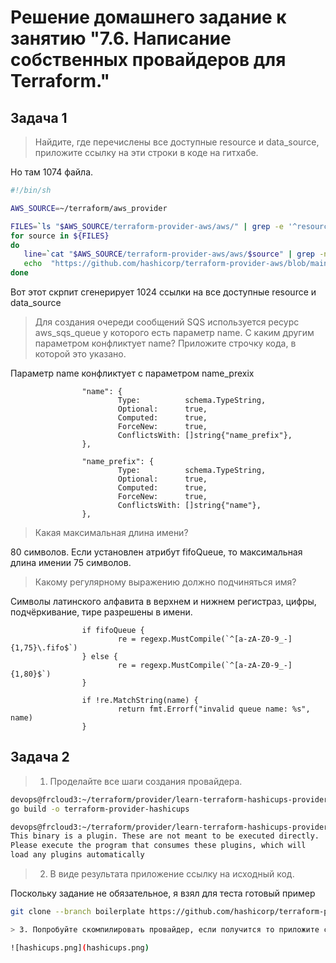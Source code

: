 # Решение домашнего задание к занятию "7.6. Написание собственных провайдеров для Terraform."

## Задача 1

> Найдите, где перечислены все доступные resource и data_source, приложите ссылку на эти строки в коде на гитхабе.

Но там 1074 файла.
```bash
#!/bin/sh

AWS_SOURCE=~/terraform/aws_provider

FILES=`ls "$AWS_SOURCE/terraform-provider-aws/aws/" | grep -e '^resource' -e '^data_source' | grep -v "test."`
for source in ${FILES}
do
   line=`cat "$AWS_SOURCE/terraform-provider-aws/aws/$source" | grep -n 'Schema:' | awk '{print $1}' FS=":" | head -n1`
   echo  "https://github.com/hashicorp/terraform-provider-aws/blob/main/aws/$source#L$line"
done
```

Вот этот скрпит сгенерирует 1024 ссылки на все доступные resource и data_source

> Для создания очереди сообщений SQS используется ресурс aws_sqs_queue у которого есть параметр name. С каким другим параметром конфликтует name? Приложите строчку кода, в которой это указано.

Параметр name конфликтует с параметром name_prexix
```golang
                "name": {
                        Type:          schema.TypeString,
                        Optional:      true,
                        Computed:      true,
                        ForceNew:      true,
                        ConflictsWith: []string{"name_prefix"},
                },

                "name_prefix": {
                        Type:          schema.TypeString,
                        Optional:      true,
                        Computed:      true,
                        ForceNew:      true,
                        ConflictsWith: []string{"name"},
                },

```

> Какая максимальная длина имени?

80 символов. Если установлен атрибут fifoQueue, то максимальная длина имении 75 символов.

> Какому регулярному выражению должно подчиняться имя?

Cимволы латинского алфавита в верхнем и нижнем регистраз, цифры, подчёркивание, тире разрешены в имени.

```golang
                if fifoQueue {
                        re = regexp.MustCompile(`^[a-zA-Z0-9_-]{1,75}\.fifo$`)
                } else {
                        re = regexp.MustCompile(`^[a-zA-Z0-9_-]{1,80}$`)
                }

                if !re.MatchString(name) {
                        return fmt.Errorf("invalid queue name: %s", name)
                }

```

## Задача 2

> 1. Проделайте все шаги создания провайдера.

```bash
devops@frcloud3:~/terraform/provider/learn-terraform-hashicups-provider/tea/terraform-provider-hashicups$ make build
go build -o terraform-provider-hashicups

devops@frcloud3:~/terraform/provider/learn-terraform-hashicups-provider/tea/terraform-provider-hashicups$ ./terraform-provider-hashicups
This binary is a plugin. These are not meant to be executed directly.
Please execute the program that consumes these plugins, which will
load any plugins automatically
```

> 2. В виде результата приложение ссылку на исходный код.

Поскольку задание не обязательное, я взял для теста готовый пример 
```bash
git clone --branch boilerplate https://github.com/hashicorp/terraform-provider-hashicups```

> 3. Попробуйте скомпилировать провайдер, если получится то приложите снимок экрана с командой и результатом компиляции.

![hashicups.png](hashicups.png)

